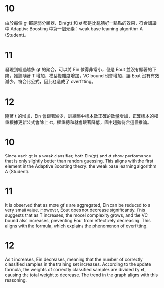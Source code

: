 # 10

由於每個 gt 都是弱分類器，Ein(gt) 和 ϵt 都是比亂猜好一點點的效果，符合講議中 Adaptive Boosting 中第一個元素：weak base learning algorithm A (Student)。
# 11

發現到經過越多 gt 的聚合，可以將 Ein 做得非常小，但是 Eout 並沒有顯著的下降，推論隨著 T 增加，模型複雜度增加，VC bound 也會增加，讓 Eout 沒有有效減少，符合此公式，因此也造成了 overfitting。

# 12

隨著 t 的增加，Ein 會跟著減少，訓練集中樣本數正確的數量增加，正確樣本的權重根據更新公式會除上 ϵt，權重總和就會跟著降低，圖中趨勢符合這個推論。

# 10

Since each gt​ is a weak classifier, both Ein(gt) and ϵt​ show performance that is only slightly better than random guessing. This aligns with the first element in the Adaptive Boosting theory: the weak base learning algorithm A (Student).

# 11

It is observed that as more gt​'s are aggregated, Ein​ can be reduced to a very small value. However, Eout does not decrease significantly. This suggests that as T increases, the model complexity grows, and the VC bound also increases, preventing Eout​ from effectively decreasing. This aligns with the formula, which explains the phenomenon of overfitting.

# 12

As t increases, Ein decreases, meaning that the number of correctly classified samples in the training set increases. According to the update formula, the weights of correctly classified samples are divided by ♦t​, causing the total weight to decrease. The trend in the graph aligns with this reasoning.

